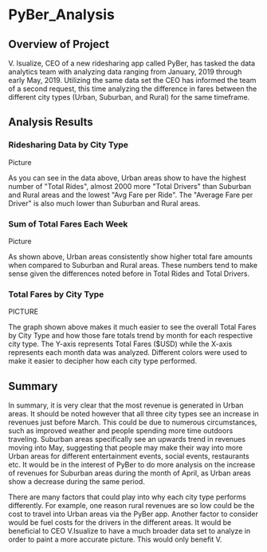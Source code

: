 # PyBer_Analysis

## Overview of Project
V. Isualize, CEO of a new ridesharing app called PyBer, has tasked the data analytics team with analyzing data ranging from January, 2019 through early May, 2019.   Utilizing the same data set the CEO has informed the team of a second request, this time analyzing the difference in fares between the different city types (Urban, Suburban, and Rural) for the same timeframe. 

## Analysis Results
### Ridesharing Data by City Type

Picture

As you can see in the data above, Urban areas show to have the highest number of "Total Rides", almost 2000 more "Total Drivers" than Suburban and Rural areas and the lowest "Avg Fare per Ride".  The "Average Fare per Driver" is also much lower than Suburban and Rural areas.

### Sum of Total Fares Each Week

Picture

As shown above, Urban areas consistently show higher total fare amounts when compared to Suburban and Rural areas. These numbers tend to make sense given the differences noted before in Total Rides and Total Drivers.

### Total Fares by City Type

PICTURE


The graph shown above makes it much easier to see the overall Total Fares by City Type and how those fare totals trend by month for each respective city type. The Y-axis represents Total Fares ($USD) while the X-axis represents each month data was analyzed. Different colors were used to make it easier to decipher how each city type performed.

## Summary
In summary, it is very clear that the most revenue is generated in Urban areas. It should be noted however that all three city types see an increase in revenues just before March. This could be due to numerous circumstances, such as improved weather and people spending more time outdoors traveling.  Suburban areas specifically see an upwards trend in revenues moving into May, suggesting that people may make their way into more Urban areas for different entertainment events, social events, restaurants etc. It would be in the interest of PyBer to do more analysis on the increase of revenues for Suburban areas during the month of April, as Urban areas show a decrease during the same period.

There are many factors that could play into why each city type performs differently. For example, one reason rural revenues are so low could be the cost to travel into Urban areas via the PyBer app. Another factor to consider would be fuel costs for the drivers in the different areas.  It would be beneficial to CEO V.Isualize to have a much broader data set to analyze in order to paint a more accurate picture.  This would only benefit V.
